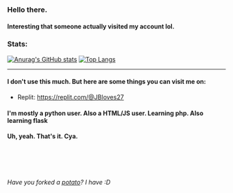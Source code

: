 ### Hello there.
#### Interesting that someone actually visited my account lol.
### Stats:
[![Anurag's GitHub stats](https://github-readme-stats.vercel.app/api?username=JBYT27)](https://github.com/anuraghazra/github-readme-stats)  [![Top Langs](https://github-readme-stats.vercel.app/api/top-langs/?username=JBYT27&layout=compact)](https://github.com/anuraghazra/github-readme-stats)

---
#### I don't use this much. But here are some things you can visit me on:
- Replit: https://replit.com/@JBloves27

#### I'm mostly a python user. Also a HTML/JS user. Learning php. Also learning flask
#### Uh, yeah. That's it. Cya.
<br><br><br>
###### Have you forked a [potato](https://github.com/drtshock/Potato)? I have :D
